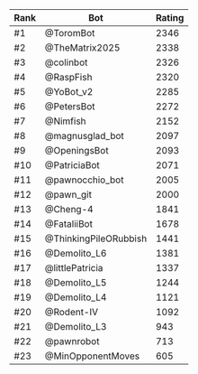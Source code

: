 Rank|Bot|Rating
---|---|---
#1|@ToromBot|2346
#2|@TheMatrix2025|2338
#3|@colinbot|2326
#4|@RaspFish|2320
#5|@YoBot_v2|2285
#6|@PetersBot|2272
#7|@Nimfish|2152
#8|@magnusglad_bot|2097
#9|@OpeningsBot|2093
#10|@PatriciaBot|2071
#11|@pawnocchio_bot|2005
#12|@pawn_git|2000
#13|@Cheng-4|1841
#14|@FataliiBot|1678
#15|@ThinkingPileORubbish|1441
#16|@Demolito_L6|1381
#17|@littlePatricia|1337
#18|@Demolito_L5|1244
#19|@Demolito_L4|1121
#20|@Rodent-IV|1092
#21|@Demolito_L3|943
#22|@pawnrobot|713
#23|@MinOpponentMoves|605
